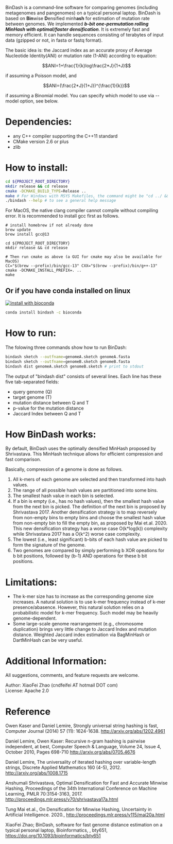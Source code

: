 
BinDash is a command-line software for comparing genomes (including metagenomes and pangenomes) on a typical personal laptop. BinDash is based on **Bin**wise **D**ensified minh**ash** for estimation of mutation rate between genomes. We implemented ***b-bit one-permutation rolling MinHash with optimal/faster densification***.  It is extremely fast and memory efficient. It can handle sequences consisting of terabytes of input data (gzipped or not, in fasta or fastq format). 

The basic idea is: the Jaccard index as an accurate proxy of Average Nucleotide Identity(ANI) or mutation rate (1-ANI) according to equation:

$$ANI=1+\frac{1}{k}log\frac{2*J}{1+J}$$

if assuming a Poisson model, and 

$$ANI=(\frac{2*J}{1+J})^{\frac{1}{k}}$$

if assuming a Binomial model. You can specify which model to use via --model option, see below.

# Dependencies:

 - any C++ compiler supporting the C++11 standard
 - CMake version 2.6 or plus
 - zlib 

# How to install:
```sh
cd ${PROJECT_ROOT_DIRECTORY}  
mkdir release && cd release
cmake -DCMAKE_BUILD_TYPE=Release ..  
make # For Windows with MSYS Makefiles, the command might be "cd ../ && make" because out-of-source build may or may not be supported on this platform. 
./bindash --help # to see a general help message   
```
For MacOS, the native clang compiler cannot compile without compiling error. It is recommended to install gcc first as follows.

```
# install homebrew if not already done
brew update
brew install gcc@13

cd ${PROJECT_ROOT_DIRECTORY}  
mkdir release && cd release

# Then run cmake as above (a GUI for cmake may also be available for MacOS)
CC="$(brew --prefix)/bin/gcc-13" CXX="$(brew --prefix)/bin/g++-13" cmake -DCMAKE_INSTALL_PREFIX=. ..
make
```

## Or if you have conda installed on linux

[![install with bioconda](https://img.shields.io/badge/install%20with-bioconda-brightgreen.svg?style=flat)](http://bioconda.github.io/recipes/gsearch/README.html)

```bash
conda install bindash -c bioconda

```


# How to run:

The folowing three commands show how to run BinDash:
```sh
bindash sketch --outfname=genomeA.sketch genomeA.fasta
bindash sketch --outfname=genomeB.sketch genomeB.fasta
bindash dist genomeA.sketch genomeB.sketch # print to stdout
```

The output of "bindash dist" consists of several lines. 
Each line has these five tab-separated fields: 
 - query genome (Q)
 - target genome (T) 
 - mutation distance between Q and T
 - p-value for the mutation distance
 - Jaccard Index between Q and T

# How BinDash works:

By default, BinDash uses the optimally densified MinHash proposed by Shrivastava. This MinHash technique allows for efficient compression and fast comparison. 

Basically, compression of a genome is done as follows.
 1. All k-mers of each genome are selected and then transformed into hash values.
 2. The range of all possible hash values are partitioned into some bins.
 3. The smallest hash value in each bin is selected.
 4. If a bin is empty (i.e., has no hash values), then the smallest hash value from the next bin is picked. The definition of the next bin is proposed by Shrivastava 2017. Another densification strategy is to map reversely from non-empty bins to empty bins and choose the smallest hash value from non-empty bin to fill the empty bin, as proposed by Mai et.al. 2020. This new densification strategy has a worse case O(k*log(k)) complexity  while Shrivastava 2017 has a O(k^2) worse case complexity.
 5. The lowest (i.e., least significant) b-bits of each hash value are picked to form the signature of the genome.
 6. Two genomes are compared by simply performing b XOR opeations for b bit positions, followed by (b-1) AND operations for these b bit positions. 



# Limitations:

- The k-mer size has to increase as the corresponding genome size increases. A natural solution is to use k-mer frequency instead of k-mer presence/abasence. However, this natural solution relies on a probabilistic model for k-mer frequency. Such model may be heavily genome-dependent.
- Some large-scale genome rearrangement (e.g., chromosome duplication) brings very little change to Jaccard Index and mutation distance. Weighted Jaccard index estimation via BagMinHash or DartMinHash can be very useful. 

# Additional Information:

All suggestions, comments, and feature requests are welcome.

Author: XiaoFei Zhao (cndfeifei AT hotmail DOT com)  
License: Apache 2.0

# Reference

Owen Kaser and Daniel Lemire, Strongly universal string hashing is fast, Computer Journal (2014) 57 (11): 1624-1638. http://arxiv.org/abs/1202.4961

Daniel Lemire, Owen Kaser: Recursive n-gram hashing is pairwise independent, at best, Computer Speech & Language, Volume 24, Issue 4, October 2010, Pages 698-710 http://arxiv.org/abs/0705.4676

Daniel Lemire, The universality of iterated hashing over variable-length strings, Discrete Applied Mathematics 160 (4-5), 2012. http://arxiv.org/abs/1008.1715

Anshumali Shrivastava, Optimal Densification for Fast and Accurate Minwise Hashing, Proceedings of the 34th International Conference on Machine Learning, PMLR 70:3154-3163, 2017. http://proceedings.mlr.press/v70/shrivastava17a.html 

Tung Mai et.al., On Densification for Minwise Hashing, Uncertainty in Artificial Intelligence. 2020., http://proceedings.mlr.press/v115/mai20a.html 

XiaoFei Zhao; BinDash, software for fast genome distance estimation on a typical personal laptop, Bioinformatics, , bty651, https://doi.org/10.1093/bioinformatics/bty651